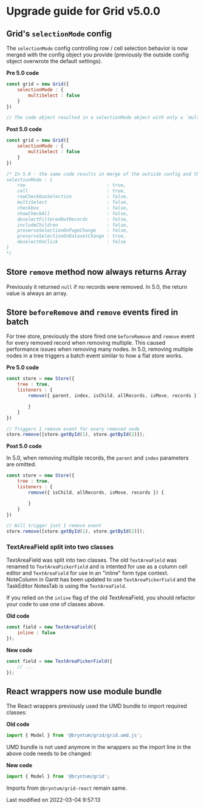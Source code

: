 # Upgrade guide for Grid v5.0.0

## Grid's `selectionMode` config

The `selectionMode` config controlling row / cell selection behavior is now merged with the config object
you provide (previously the outside config object overwrote the default settings).

**Pre 5.0 code**

```javascript
const grid = new Grid({
    selectionMode : {
        multiSelect : false
    }
})

// The code object resulted in a selectionMode object with only a `multiSelect` property.
```

**Post 5.0 code**

```javascript
const grid = new Grid({
    selectionMode : {
        multiSelect : false
    }
})

/* In 5.0 - the same code results in merge of the outside config and the defaults, i.e.:
selectionMode : {
    row                              : true,
    cell                             : true,
    rowCheckboxSelection             : false,
    multiSelect                      : false,
    checkbox                         : false,
    showCheckAll                     : false,
    deselectFilteredOutRecords       : false,
    includeChildren                  : false,
    preserveSelectionOnPageChange    : false,
    preserveSelectionOnDatasetChange : true,
    deselectOnClick                  : false
}
*/
```

## Store `remove` method now always returns Array

Previously it returned `null` if no records were removed. In 5.0, the return value is always an array.


## Store `beforeRemove` and `remove` events fired in batch

For tree store, previously the store fired one `beforeRemove` and `remove` event for every removed record when
removing multiple. This caused performance issues when removing many nodes. In 5.0, removing multiple nodes in a tree
triggers a batch event similar to how a flat store works.


**Pre 5.0 code**

```javascript
const store = new Store({
    tree : true,
    listeners : {
        remove({ parent, index, isChild, allRecords, isMove, records }) {

        }
    }
})

// Triggers 1 remove event for every removed node
store.remove([store.getById(1), store.getById(2)]);
```


**Post 5.0 code**

In 5.0, when removing multiple records, the `parent` and `index` parameters are omitted.

```javascript
const store = new Store({
    tree : true,
    listeners : {
        remove({ isChild, allRecords, isMove, records }) {

        }
    }
})

// Will trigger just 1 remove event
store.remove([store.getById(1), store.getById(2)]);
```

### TextAreaField split into two classes

TextAreaField was split into two classes. The old `TextAreaField` was renamed to `TextAreaPickerField` and is intented
for use as a column cell editor and `TextAreaField` for use in an "inline" form type context. NoteColumn in Gantt has been
updated to use `TextAreaPickerField` and the TaskEditor NotesTab is using the `TextAreaField`.

If you relied on the `inline` flag of the old TextAreaField, you should refactor your code to use one of classes above.

**Old code**

```javascript
const field = new TextAreaField({
    inline : false
});
```

**New code**

```javascript
const field = new TextAreaPickerField({
    // ...
});
```

## React wrappers now use module bundle

The React wrappers previously used the UMD bundle to import required classes:

**Old code**
```javascript
import { Model } from '@bryntum/grid/grid.umd.js';
```

UMD bundle is not used anymore in the wrappers so the import line in the above code needs to be changed:

**New code**
```javascript
import { Model } from '@bryntum/grid';
```

Imports from `@bryntum/grid-react` remain same.


<p class="last-modified">Last modified on 2022-03-04 9:57:13</p>